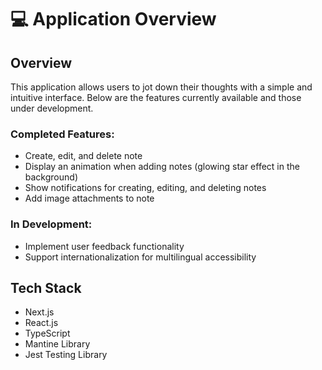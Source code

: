 # 💻 Application Overview

## Overview

This application allows users to jot down their thoughts with a simple and intuitive interface. Below are the features currently available and those under development.

### Completed Features:

- Create, edit, and delete note
- Display an animation when adding notes (glowing star effect in the background)
- Show notifications for creating, editing, and deleting notes
- Add image attachments to note

### In Development:

- Implement user feedback functionality
- Support internationalization for multilingual accessibility

## Tech Stack

- Next.js
- React.js
- TypeScript
- Mantine Library
- Jest Testing Library
